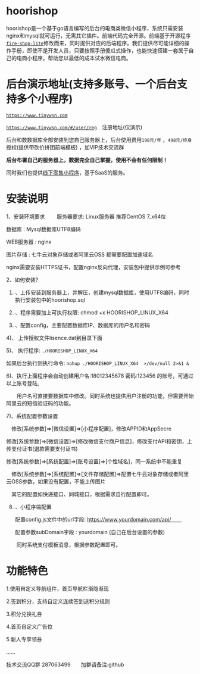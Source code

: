 # hoorishop
hoorishop是一个基于go语言编写的后台的电商类微信小程序，系统只需安装nginx和mysql就可运行，无需其它插件。前端代码完全开源。前端基于开源程序
[`fire-shop-lite`](https://github.com/thundersword/fire-shop-lite)修改而来，同时提供对应的后端程序。我们提供尽可能详细的操作手册，即使不是开发人员，只要按照手册傻瓜式操作，也能快速搭建一套属于自己的电商小程序。帮助您以最低的成本试水微信电商。
# 后台演示地址(支持多账号、一个后台支持多个小程序)
   
[`https://www.tinywsn.com`](https://www.tinywsn.com)

[`https://www.tinywsn.com/#/user/reg`](https://www.tinywsn.com/#/user/reg)　注册地址(仅演示)  

后台和数数据库全部安装到您自己服务器上，后台使用费用`198元/年` ，`498元/终身`授权(提供带砍价拼团前端模板)  ，加VIP技术交流群　　

**后台布署自己的服务器上，数据完全自己掌握，使用不会有任何限制！**

同时我们也提供[线下零售小程序](https://www.fecretail.com/)，基于SaaS的服务。  


# 安装说明
1、安装环境要求　　
服务器要求: Linux服务器 推荐CentOS 7_x64位　　　

数据库    : Mysql数据库UTF8编码　　

WEB服务器 : nginx　　

图片存储  : 七牛云对象存储或者阿里云OSS 都需要配置加速域名　

nginx需要安装HTTPS证书，配置nginx反向代理，安装包中提供示例可参考　　


2、如何安装?　　
1) 、上传安装到服务器上，并解压，创建mysql数据库，使用UTF8编码，同时执行安装包中的hoorishop.sql　　

2) 、程序需要加上可执行权限: chmod +x HOORISHOP_LINUX_X64　　

3) 、配置config，主要配置数据库IP、数据库的用户名和密码　　

4)、 上传授权文件lisence.dat到目录下面　　

5)、 执行程序: `./HOORISHOP_LINUX_X64`

   如果后台执行则执行命令: `nohup ./HOORISHOP_LINUX_X64  >/dev/null 2>&1 &`　
    
6)、执行上面程序会自动创建用户名:18012345678 密码:123456 的账号，可通过以上账号登陆,　　

　　用户名可直接要数据库中修改。同时系统也提供用户注册的功能，但需要开始阿里云的短信验证码的功能。　　
  
7)、系统配置参数设置　　

　修改[系统参数]=>[微信设置]=>[小程序配置]，修改APPID和AppSecre　　
  
  修改[系统参数]=>[微信设置]=>[修改微信支付商户信息]，修改支付API和密钥，上传支付证书(退款需要支付证书)　
    
  修改[系统参数]=>[系统配置]=>[账号设置]=>[个性域名]，同一系统中不能重复　　
    
　修改[系统参数]=>[系统配置]=>[文件存储配置]=>配置七牛云对象存储或者阿里云OSS参数，如果没有配置，不能上传图片　　
	
　其它的配置如快递接口、同城接口，根据需求自行配置即可。　　
	
8) 、小程序端配置　　

    配置config.js文件中的url字段: https://www.yourdomain.com/api/　　
    
    配置参数subDomain字段       : yourdomain (自己在后台设置的参数)　　
    
　　同时系统支付模板消息，根据参数配置即可。　　
	
	
# 功能特色
1.使用自定义导航组件，首页导航栏渐隐渐现　　

2.签到积分，支持自定义连续签到送积分规则　　

3.积分兑换礼券　　

4.首页自定义广告位　　

5.新人专享领券　　

……　　


技术交流QQ群 287063499　　加群请备注:github



